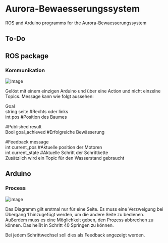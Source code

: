 # Aurora-Bewaesserungssystem
 ROS and Arduino programms for the Aurora-Bewaesserungssystem
## To-Do

## ROS package

### Kommunikation
![image](https://github.com/user-attachments/assets/aab795fb-7823-4ad8-b5b5-bc5dc221ffc1)

Gelöst mit einem einzigen Arduino und über eine Action und nicht einzelne Topics. Message kann wie folgt aussehen:

Goal  
string  seite #Rechts oder links  
int pos #Position des Baumes

#Published result  
Bool goal_achieved #Erfolgreiche Bewässerung

#Feedback message  
int current_pos #Aktuelle position der Motoren  
int current_state #Aktuelle Schritt der Schrittkette  
Zusätzlich wird ein Topic für den Wasserstand gebraucht


## Arduino

### Process

![image](https://github.com/user-attachments/assets/442106db-0deb-496b-b3c5-eff94e6a588e)

Das Diagramm gilt erstmal nur für eine Seite. Es muss eine Verzweigung bei Übergang 1 hinzugefügt werden, um die andere Seite zu bedienen. Außerdem muss es eine Möglichkeit geben, den Prozess abbrechen zu können. Das heißt in Schritt 40 Springen zu können.

Bei jedem Schrittwechsel soll dies als Feedback angezeigt werden.


